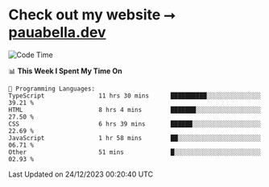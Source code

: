 # Check out my website ⭢ [pauabella.dev](https://pauabella.dev)

<!--START_SECTION:waka-->
![Code Time](http://img.shields.io/badge/Code%20Time-2%2C815%20hrs%2046%20mins-blue)

📊 **This Week I Spent My Time On** 

```text
💬 Programming Languages: 
TypeScript               11 hrs 30 mins      ██████████░░░░░░░░░░░░░░░   39.21 % 
HTML                     8 hrs 4 mins        ███████░░░░░░░░░░░░░░░░░░   27.50 % 
CSS                      6 hrs 39 mins       ██████░░░░░░░░░░░░░░░░░░░   22.69 % 
JavaScript               1 hr 58 mins        ██░░░░░░░░░░░░░░░░░░░░░░░   06.71 % 
Other                    51 mins             █░░░░░░░░░░░░░░░░░░░░░░░░   02.93 % 
```


 Last Updated on 24/12/2023 00:20:40 UTC
<!--END_SECTION:waka-->
